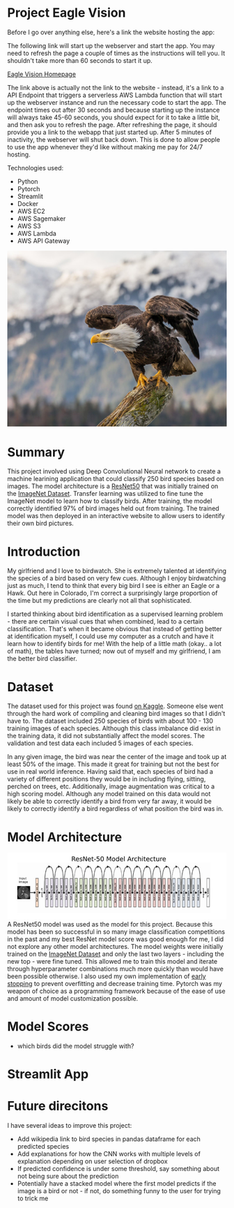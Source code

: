 # Project Eagle Vision
Before I go over anything else, here's a link the website hosting the app:

<!-- [Eagle Vision Homepage](http://ec2-52-39-236-240.us-west-2.compute.amazonaws.com:8501/) -->
The following link will start up the webserver and start the app. You may need to refresh the page a couple of times as the instructions
will tell you. It shouldn't take more than 60 seconds to start it up.

[Eagle Vision Homepage](https://hsd329wsvd.execute-api.us-west-2.amazonaws.com/default/runEC2Instance)

The link above is actually not the link to the website - instead, it's a link to a API Endpoint that triggers a serverless AWS Lambda function
that will start up the webserver instance and run the necessary code to start the app. The endpoint times out after 30 seconds and because
starting up the instance will always take 45-60 seconds, you should expect for it to take a little bit, and then ask you to refresh the page.
After refreshing the page, it should provide you a link to the webapp that just started up. After 5 minutes of inactivity, the webserver
will shut back down. This is done to allow people to use the app whenever they'd like without making me pay for 24/7 hosting.

Technologies used: 
* Python
* Pytorch
* Streamlit
* Docker
* AWS EC2
* AWS Sagemaker
* AWS S3
* AWS Lambda
* AWS API Gateway

![](imgs/Bald-Eagle.jpg)

# Summary
This project involved using Deep Convolutional Neural network to create a machine learining application that could classify 250 bird species based on images. The model architecture is a [ResNet50](https://en.wikipedia.org/wiki/Residual_neural_network) that was initially trained on the [ImageNet Dataset](https://en.wikipedia.org/wiki/ImageNet). Transfer learning was utilized to fine tune the ImageNet model to learn how to classify birds. After training, the model correctly identified 97% of bird images held out from training. The trained model was then deployed in an interactive website to allow users to identify their own bird pictures.

# Introduction
My girlfriend and I love to birdwatch. She is extremely talented at identifying the species of a bird based on very few cues. Although I enjoy birdwatching just as much, I tend to think that every big bird I see is either an Eagle or a Hawk. Out here in Colorado, I'm correct a surprisingly large proportion of the time but my predictions are clearly not all that sophisticated. 

I started thinking about bird identification as a supervised learning problem - there are certain visual cues that when combined, lead to a certain classification. That's when it became obvious that instead of getting better at identification myself, I could use my computer as a crutch and have it learn how to identify birds for me! With the help of a little math (okay.. a lot of math), the tables have turned; now out of myself and my girlfriend, I am the better bird classifier.

# Dataset
The dataset used for this project was found [on Kaggle](https://www.kaggle.com/gpiosenka/100-bird-species). Someone else went through the hard work of compiling and cleaning bird images so that I didn't have to. The dataset included 250 species of birds with about 100 - 130 training images of each species. Although this class imbalance did exist in the training data, it did not substantially affect the model scores. The validation and test data each included 5 images of each species. 

In any given image, the bird was near the center of the image and took up at least 50% of the image. This made it great for training but not the best for use in real world inference. Having said that, each species of bird had a variety of different positions they would be in including flying, sitting, perched on trees, etc. Additionally, image augmentation was critical to a high scoring model. Although any model trained on this data would not likely be able to correctly identify a bird from very far away, it would be likely to correctly identify a bird regardless of what position the bird was in.

# Model Architecture
![](imgs/resnet50_architecture.jpg)
A ResNet50 model was used as the model for this project. Because this model has been so successful in so many image classification competitions in the past and my best ResNet model score was good enough for me, I did not explore any other model architectures. The model weights were initially trained on the [ImageNet Dataset](https://en.wikipedia.org/wiki/ImageNet) and only the last two layers - including the new top - were fine tuned. This allowed me to train this model and iterate through hyperparameter combinations much more quickly than would have been possible otherwise. I also used my own implementation of [early stopping](https://en.wikipedia.org/wiki/Early_stopping) to prevent overfitting and decrease training time. Pytorch was my weapon of choice as a programming framework because of the ease of use and amount of model customization possible.

# Model Scores
* which birds did the model struggle with?

# Streamlit App

# Future direcitons
I have several ideas to improve this project:
* Add wikipedia link to bird species in pandas dataframe for each predicted species
* Add explanations for how the CNN works with multiple levels of explanation depending on user selection of dropbox
* If predicted confidence is under some threshold, say something about not being sure about the prediction
* Potentially have a stacked model where the first model predicts if the image is a bird or not - if not, do something funny to the user for trying to trick me
